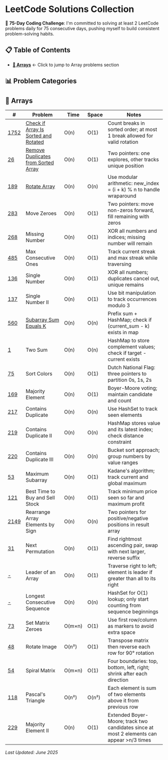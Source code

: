 # LeetCode Solutions Collection

🚀 **75-Day Coding Challenge**: I'm committed to solving at least 2 LeetCode problems daily for 75 consecutive days, pushing myself to build consistent problem-solving habits.

## 📋 Table of Contents

- [**🔢 Arrays**](#-arrays) ← Click to jump to Array problems section

## 📊 Problem Categories

## 🔢 Arrays

| #                                                                           | Problem                                                                            | Time   | Space | Notes                                                                                     |
| --------------------------------------------------------------------------- | ---------------------------------------------------------------------------------- | ------ | ----- | ----------------------------------------------------------------------------------------- |
| [1752](https://leetcode.com/problems/check-if-array-is-sorted-and-rotated/) | [Check if Array Is Sorted and Rotated](#1752-check-if-array-is-sorted-and-rotated) | O(n)   | O(1)  | Count breaks in sorted order; at most 1 break allowed for valid rotation                  |
| [26](https://leetcode.com/problems/remove-duplicates-from-sorted-array/)    | [Remove Duplicates from Sorted Array](#26-remove-duplicates-from-sorted-array)     | O(n)   | O(1)  | Two pointers: one explores, other tracks unique position                                  |
| [189](https://leetcode.com/problems/rotate-array/)                          | [Rotate Array](#189-rotate-array)                                                  | O(n)   | O(n)  | Use modular arithmetic: new_index = (i + k) % n to handle wraparound                      |
| [283](https://leetcode.com/problems/move-zeroes/)                           | Move Zeroes                                                                        | O(n)   | O(1)  | Two pointers: move non-zeros forward, fill remaining with zeros                           |
| [268](https://leetcode.com/problems/missing-number/)                        | Missing Number                                                                     | O(n)   | O(1)  | XOR all numbers and indices; missing number will remain                                   |
| [485](https://leetcode.com/problems/max-consecutive-ones/)                  | Max Consecutive Ones                                                               | O(n)   | O(1)  | Track current streak and max streak while traversing                                      |
| [136](https://leetcode.com/problems/single-number/)                         | Single Number                                                                      | O(n)   | O(1)  | XOR all numbers; duplicates cancel out, unique remains                                    |
| [137](https://leetcode.com/problems/single-number-ii/)                      | Single Number II                                                                   | O(n)   | O(1)  | Use bit manipulation to track occurrences modulo 3                                        |
| [560](https://leetcode.com/problems/subarray-sum-equals-k/)                 | [Subarray Sum Equals K](#560-subarray-sum-equals-k)                                | O(n)   | O(n)  | Prefix sum + HashMap; check if (current_sum - k) exists in map                            |
| [1](https://leetcode.com/problems/two-sum/)                                 | Two Sum                                                                            | O(n)   | O(n)  | HashMap to store complement values; check if target - current exists                      |
| [75](https://leetcode.com/problems/sort-colors/)                            | Sort Colors                                                                        | O(n)   | O(1)  | Dutch National Flag: three pointers to partition 0s, 1s, 2s                               |
| [169](https://leetcode.com/problems/majority-element/)                      | Majority Element                                                                   | O(n)   | O(1)  | Boyer-Moore voting; maintain candidate and count                                          |
| [217](https://leetcode.com/problems/contains-duplicate/)                    | Contains Duplicate                                                                 | O(n)   | O(n)  | Use HashSet to track seen elements                                                        |
| [219](https://leetcode.com/problems/contains-duplicate-ii/)                 | Contains Duplicate II                                                              | O(n)   | O(n)  | HashMap stores value and its latest index; check distance constraint                      |
| [220](https://leetcode.com/problems/contains-duplicate-iii/)                | Contains Duplicate III                                                             | O(n)   | O(n)  | Bucket sort approach; group numbers by value ranges                                       |
| [53](https://leetcode.com/problems/maximum-subarray/)                       | Maximum Subarray                                                                   | O(n)   | O(1)  | Kadane's algorithm; track current and global maximum                                      |
| [121](https://leetcode.com/problems/best-time-to-buy-and-sell-stock/)       | Best Time to Buy and Sell Stock                                                    | O(n)   | O(1)  | Track minimum price seen so far and maximum profit                                        |
| [2149](https://leetcode.com/problems/rearrange-array-elements-by-sign/)     | Rearrange Array Elements by Sign                                                   | O(n)   | O(n)  | Two pointers for positive/negative positions in result array                              |
| [31](https://leetcode.com/problems/next-permutation/)                       | Next Permutation                                                                   | O(n)   | O(1)  | Find rightmost ascending pair, swap with next larger, reverse suffix                      |
| [-]()                                                                       | Leader of an Array                                                                 | O(n)   | O(1)  | Traverse right to left; element is leader if greater than all to its right                |
| [-]()                                                                       | Longest Consecutive Sequence                                                       | O(n)   | O(n)  | HashSet for O(1) lookup; only start counting from sequence beginnings                     |
| [73](https://leetcode.com/problems/set-matrix-zeroes/)                      | Set Matrix Zeroes                                                                  | O(m×n) | O(1)  | Use first row/column as markers to avoid extra space                                      |
| [48](https://leetcode.com/problems/rotate-image/)                           | Rotate Image                                                                       | O(n²)  | O(1)  | Transpose matrix then reverse each row for 90° rotation                                   |
| [54](https://leetcode.com/problems/spiral-matrix/)                          | Spiral Matrix                                                                      | O(m×n) | O(1)  | Four boundaries: top, bottom, left, right; shrink after each direction                    |
| [118](https://leetcode.com/problems/pascals-triangle/)                      | Pascal's Triangle                                                                  | O(n²)  | O(n²) | Each element is sum of two elements above it from previous row                            |
| [229](https://leetcode.com/problems/majority-element-ii/)                   | Majority Element II                                                                | O(n)   | O(1)  | Extended Boyer-Moore; track two candidates since at most 2 elements can appear >n/3 times |

_Last Updated: June 2025_
